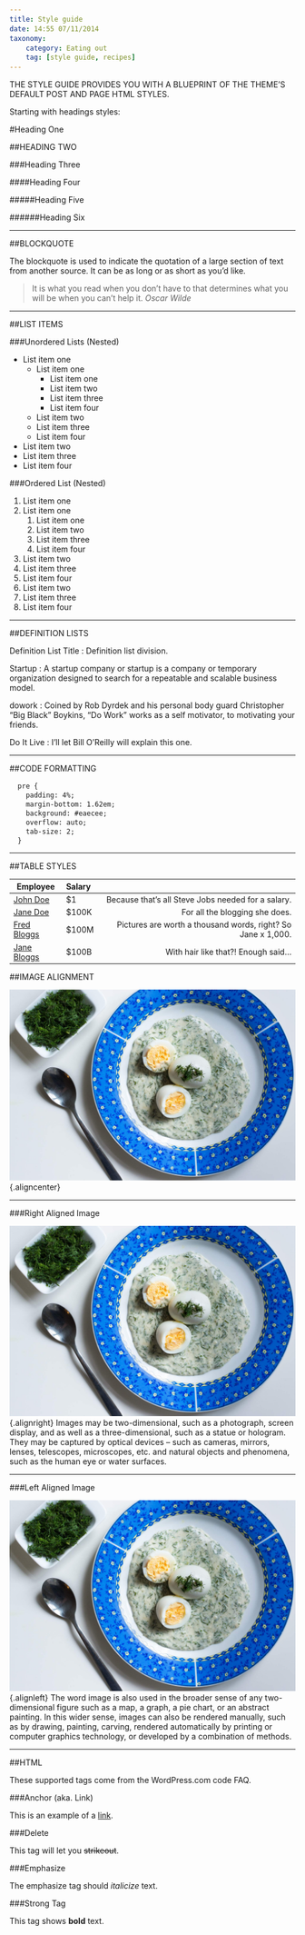 ```yaml
---
title: Style guide
date: 14:55 07/11/2014
taxonomy:
    category: Eating out
    tag: [style guide, recipes]
---
```


THE STYLE GUIDE PROVIDES YOU WITH A BLUEPRINT OF THE THEME’S DEFAULT POST AND PAGE HTML STYLES.

Starting with headings styles:

#Heading One

##HEADING TWO

###Heading Three

####Heading Four

#####Heading Five

######Heading Six

___

##BLOCKQUOTE

The blockquote is used to indicate the quotation of a large section of text from another source. It can be as long or as short as you’d like.

>It is what you read when you don’t have to that determines what you will be when you can’t help it.
<cite>Oscar Wilde</cite>

___

##LIST ITEMS

###Unordered Lists (Nested)

* List item one
  * List item one
      * List item one
      * List item two
      * List item three
      * List item four
  * List item two
  * List item three
  * List item four
* List item two
* List item three
* List item four

###Ordered List (Nested)

1. List item one
  1. List item one
      1. List item one
      2. List item two
      3. List item three
      4. List item four
  2. List item two
  3. List item three
  4. List item four
2. List item two
3. List item three
4. List item four

___

##DEFINITION LISTS

Definition List Title
  : Definition list division.

Startup
  : A startup company or startup is a company or temporary organization designed to search for a repeatable and scalable business model.

dowork
  : Coined by Rob Dyrdek and his personal body guard Christopher “Big Black” Boykins, “Do Work” works as a self motivator, to motivating your friends.

Do It Live
  : I’ll let Bill O’Reilly will explain this one.

___

##CODE FORMATTING

      pre {
      	padding: 4%;
      	margin-bottom: 1.62em;
      	background: #eaecee;
      	overflow: auto;
      	tab-size: 2;
      }

___

##TABLE STYLES

| Employee | Salary |                   |
| ------------- |:-------------| -----:|
| [John Doe](http://www.getgrav.org)     | $1 | Because that’s all Steve Jobs needed for a salary. |
| [Jane Doe](http://www.getgrav.org)      | $100K      |   For all the blogging she does. |
| [Fred Bloggs](http://www.getgrav.org) | $100M	      |    Pictures are worth a thousand words, right? So Jane x 1,000. |
| [Jane Bloggs](http://www.getgrav.org) | $100B      |    With hair like that?! Enough said… |


##IMAGE ALIGNMENT

![Image](foodiesfeed.com_typical-czech-dill-gravy2.jpg?resize=597,397) {.aligncenter}

___

###Right Aligned Image

![Image](foodiesfeed.com_typical-czech-dill-gravy2.jpg?resize=240,160) {.alignright}
Images may be two-dimensional, such as a photograph, screen display, and as well as a three-dimensional, such as a statue or hologram. They may be captured by optical devices – such as cameras, mirrors, lenses, telescopes, microscopes, etc. and natural objects and phenomena, such as the human eye or water surfaces.

___

###Left Aligned Image

![Image](foodiesfeed.com_typical-czech-dill-gravy2.jpg?resize=240,160) {.alignleft}
The word image is also used in the broader sense of any two-dimensional figure such as a map, a graph, a pie chart, or an abstract painting. In this wider sense, images can also be rendered manually, such as by drawing, painting, carving, rendered automatically by printing or computer graphics technology, or developed by a combination of methods.

___

##HTML

These supported tags come from the WordPress.com code FAQ.

###Anchor  (aka. Link)

This is an example of a [link](http://www.getgrav.org).

###Delete

This tag will let you ~~strikeout~~.

###Emphasize

The emphasize tag should *italicize* text.

###Strong Tag

This tag shows **bold** text.
